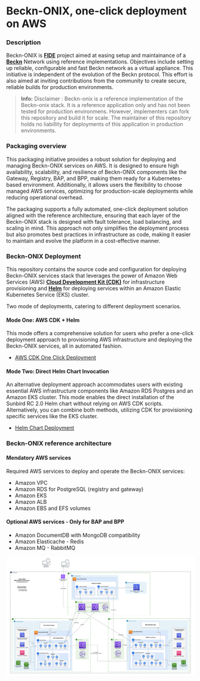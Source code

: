 # Beckn-ONIX, one-click deployment on AWS


### Description
Beckn-ONIX is **[FIDE](https://fide.org/)** project aimed at easing setup and maintainance of a **[Beckn](https://becknprotocol.io/)** Network using reference implementations. Objectives include setting up reliable, configurable and fast Beckn network as a virtual appliance. This initiative is independent of the evolution of the Beckn protocol. This effort is also aimed at inviting contributions from the community to create secure, reliable builds for production environments.

> **Info:** Disclaimer : Beckn-onix is a reference implementation of the Beckn-onix stack. It is a reference application only and has not been tested for production environmens. However, implementers can fork this repository and build it for scale. The maintainer of this repository holds no liabillity for deployments of this application in production environments.


### Packaging overview
This packaging initiative provides a robust solution for deploying and managing Beckn-ONIX services on AWS. It is designed to ensure high availability, scalability, and resilience of Beckn-ONIX components like the Gateway, Registry, BAP, and BPP, making them ready for a Kubernetes-based environment. Additionally, it allows users the flexibility to choose managed AWS services, optimizing for production-scale deployments while reducing operational overhead.

The packaging supports a fully automated, one-click deployment solution aligned with the reference architecture, ensuring that each layer of the Beckn-ONIX stack is designed with fault tolerance, load balancing, and scaling in mind. This approach not only simplifies the deployment process but also promotes best practices in infrastructure as code, making it easier to maintain and evolve the platform in a cost-effective manner.

### Beckn-ONIX Deployment
This repository contains the source code and configuration for deploying Beckn-ONIX services stack that leverages the power of Amazon Web Services (AWS) **[Cloud Development Kit (CDK)](https://aws.amazon.com/cdk)** for infrastructure provisioning and **[Helm](https://helm.sh)** for deploying services within an Amazon Elastic Kubernetes Service (EKS) cluster.  

Two mode of deployments, catering to different deployment scenarios.

#### Mode One: AWS CDK + Helm
This mode offers a comprehensive solution for users who prefer a one-click deployment approach to provisioning AWS infrastructure and deploying the Beckn-ONIX services, all in automated fashion.

* [AWS CDK One Click Deployment](documentations/02-Deployment-Helm-Beckn-ONIX.md)

#### Mode Two: Direct Helm Chart Invocation
An alternative deployment approach accommodates users with existing essential AWS infrastructure components like Amazon RDS Postgres and an Amazon EKS cluster. This mode enables the direct installation of the Sunbird RC 2.0 Helm chart without relying on AWS CDK scripts. Alternatively, you can combine both methods, utilizing CDK for provisioning specific services like the EKS cluster.

* [Helm Chart Deployment](documentations/02-Deployment-Helm-Sunbirdrc2.md)

### Beckn-ONIX reference architecture
#### Mendatory AWS services
Required AWS services to deploy and operate the Beckn-ONIX services:
* Amazon VPC
* Amazon RDS for PostgreSQL (registry and gateway)
* Amazon EKS
* Amazon ALB
* Amazon EBS and EFS volumes

#### Optional AWS services - Only for BAP and BPP
* Amazon DocumentDB with MongoDB compatibility 
* Amazon Elasticache - Redis
* Amazon MQ - RabbitMQ

![Architecture](images/Beckn-ONIX-AWS-reference-arch-master.png)
